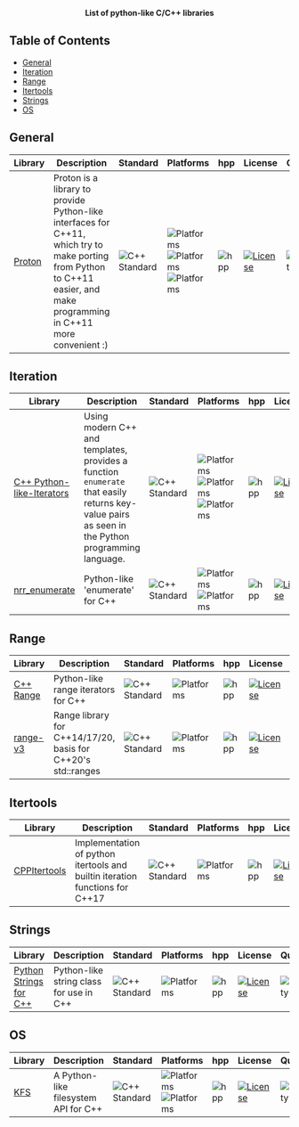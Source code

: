 <p align="center">
  <b>List of python-like C/C++ libraries</b>
</p>

## Table of Contents

- [General](#general)
- [Iteration](#iteration)
- [Range](#range)
- [Itertools](#itertools)
- [Strings](#strings)
- [OS](#os)


## General

|  Library  |  Description  |  Standard  |  Platforms | hpp  |  License  |    Quality  |  Docs  |  Stars  |
| --- | --- | --- | --- | --- | --- | --- | --- | --- |
| [Proton](https://github.com/LenxWei/libproton) | Proton is a library to provide Python-like interfaces for C++11, which try to make porting from Python to C++11 easier, and make programming in C++11 more convenient :) | ![C++ Standard](https://img.shields.io/badge/C%2B%2B-11-blue?style=flat-square) | ![Platforms](https://img.shields.io/badge/good-Linux-success?style=flat-square) ![Platforms](https://img.shields.io/badge/moderate-OS%20X-yellow?style=flat-square) ![Platforms](https://img.shields.io/badge/poor-Win-critical?style=flat-square) | ![hpp](https://img.shields.io/badge/-unknown-inactive?style=flat-square) | [![License](https://img.shields.io/badge/-Proton%20Software%20License-yellow.svg?style=flat-square)](https://github.com/LenxWei/libproton/blob/master/LICENSE) | ![Quality](https://img.shields.io/badge/-moderate-yellow?style=flat-square) | ![Docs](https://img.shields.io/badge/-good-success?style=flat-square) | [![GitHub stars](https://img.shields.io/github/stars/LenxWei/libproton?style=flat-square)](https://github.com/LenxWei/libproton/stargazers/) |

## Iteration

|  Library  |  Description  |  Standard  |  Platforms | hpp  |  License  |  Quality  |  Docs  |  Stars  |
| --- | --- | --- | --- | --- | --- | --- | --- | --- |
| [C++ Python-like-Iterators](https://github.com/TheMaverickProgrammer/C-Python-like-Iterators) | Using modern C++ and templates, provides a function `enumerate` that easily returns key-value pairs as seen in the Python programming language. | ![C++ Standard](https://img.shields.io/badge/C%2B%2B-17-blue?style=flat-square) | ![Platforms](https://img.shields.io/badge/good-Linux-success?style=flat-square) ![Platforms](https://img.shields.io/badge/moderate-OS%20X-yellow?style=flat-square) ![Platforms](https://img.shields.io/badge/poor-Win-critical?style=flat-square) | ![hpp](https://img.shields.io/badge/-yes-success?style=flat-square) | [![License](https://img.shields.io/badge/-MIT%20License-blue.svg?style=flat-square)](https://opensource.org/licenses/MIT) | ![Quality](https://img.shields.io/badge/-moderate-yellow?style=flat-square) | ![Docs](https://img.shields.io/badge/-moderate-yellow?style=flat-square) | [![GitHub stars](https://img.shields.io/github/stars/TheMaverickProgrammer/C-Python-like-Iterators?style=flat-square)](https://github.com/TheMaverickProgrammer/C-Python-like-Iterators/stargazers/) |
| [nrr_enumerate](https://github.com/Reedbeta/nrr_enumerate) | Python-like 'enumerate' for C++ | ![C++ Standard](https://img.shields.io/badge/C%2B%2B-17-blue?style=flat-square) | ![Platforms](https://img.shields.io/badge/good-Linux-success?style=flat-square) ![Platforms](https://img.shields.io/badge/moderate-Win%20%7C%20OS%20X-yellow?style=flat-square) | ![hpp](https://img.shields.io/badge/-yes-success?style=flat-square) | [![License](https://img.shields.io/badge/-Apache--2.0-blue.svg?style=flat-square)](https://opensource.org/licenses/Apache-2.0) | ![Quality](https://img.shields.io/badge/-poor-critical?style=flat-square) | ![Docs](https://img.shields.io/badge/-good-success?style=flat-square) | [![GitHub stars](https://img.shields.io/github/stars/Reedbeta/nrr_enumerate?style=flat-square)](https://github.com/Reedbeta/nrr_enumerate/stargazers/) |

## Range

|  Library  |  Description  |  Standard  |  Platforms  |  hpp  |  License  |  Quality  |  Docs  |  Stars  |
| --- | --- | --- | --- | --- | --- | --- | --- | --- |
| [C++ Range](https://github.com/whoshuu/cpp_range) | Python-like range iterators for C++ | ![C++ Standard](https://img.shields.io/badge/C%2B%2B-11-blue?style=flat-square) | ![Platforms](https://img.shields.io/badge/good-Win%20%7C%20Linux%20%7C%20OS%20X-success?style=flat-square) | ![hpp](https://img.shields.io/badge/-yes-success?style=flat-square) | [![License](https://img.shields.io/badge/-MIT%20License-blue.svg?style=flat-square)](https://opensource.org/licenses/MIT) | ![Quality](https://img.shields.io/badge/-good-success?style=flat-square) | ![Docs](https://img.shields.io/badge/-good-success?style=flat-square) | [![GitHub stars](https://img.shields.io/github/stars/whoshuu/cpp_range?style=flat-square)](https://github.com/whoshuu/cpp_range/stargazers/) |
| [range-v3](https://github.com/ericniebler/range-v3) | Range library for C++14/17/20, basis for C++20's std::ranges | ![C++ Standard](https://img.shields.io/badge/C%2B%2B-14-blue?style=flat-square) | ![Platforms](https://img.shields.io/badge/good-Win%20%7C%20Linux%20%7C%20OS%20X-success?style=flat-square) | ![hpp](https://img.shields.io/badge/-no-blue?style=flat-square) | [![License](https://img.shields.io/badge/-BSL--1.0-blue.svg?style=flat-square)](https://opensource.org/licenses/BSL-1.0) | ![Quality](https://img.shields.io/badge/-good-success?style=flat-square) | ![Docs](https://img.shields.io/badge/-moderate-yellow?style=flat-square) | [![GitHub stars](https://img.shields.io/github/stars/ericniebler/range-v3?style=flat-square)](https://github.com/ericniebler/range-v3/stargazers/) |

## Itertools

|  Library  |  Description  |  Standard  |  Platforms  |  hpp  |  License  |  Quality  |  Docs  |  Stars  |
| --- | --- | --- | --- | --- | --- | --- | --- | --- |
| [CPPItertools](https://github.com/ryanhaining/cppitertools) | Implementation of python itertools and builtin iteration functions for C++17 | ![C++ Standard](https://img.shields.io/badge/C%2B%2B-17-blue?style=flat-square) | ![Platforms](https://img.shields.io/badge/good-Win%20%7C%20Linux%20%7C%20OS%20X-success?style=flat-square) | ![hpp](https://img.shields.io/badge/-yes-success?style=flat-square) | [![License](https://img.shields.io/badge/-BSD--2--Clause-blue.svg?style=flat-square)](https://opensource.org/licenses/BSD-2-Clause) |  ![Quality](https://img.shields.io/badge/-good-success?style=flat-square) | ![Docs](https://img.shields.io/badge/-good-success?style=flat-square) | [![GitHub stars](https://img.shields.io/github/stars/ryanhaining/cppitertools?style=flat-square)](https://github.com/ryanhaining/cppitertools/stargazers/) |

## Strings

|  Library  |  Description  |  Standard  |  Platforms | hpp  |  License  |    Quality  |  Docs  |  Stars  |
| --- | --- | --- | --- | --- | --- | --- | --- | --- |
| [Python Strings for C++](https://github.com/AlexanderJDupree/Python-Strings-for-CPP) | Python-like string class for use in C++ | ![C++ Standard](https://img.shields.io/badge/C%2B%2B-11-blue?style=flat-square) | ![Platforms](https://img.shields.io/badge/good-Win%20%7C%20Linux%20%7C%20OS%20X-success?style=flat-square) | ![hpp](https://img.shields.io/badge/-no-blue?style=flat-square) | [![License](https://img.shields.io/badge/-MIT%20License-blue.svg?style=flat-square)](https://opensource.org/licenses/MIT) | ![Quality](https://img.shields.io/badge/-good-success?style=flat-square) | ![Docs](https://img.shields.io/badge/-poor-critical?style=flat-square) | [![GitHub stars](https://img.shields.io/github/stars/AlexanderJDupree/Python-Strings-for-CPP?style=flat-square)](https://github.com/AlexanderJDupree/Python-Strings-for-CPP/stargazers/) |

## OS

|  Library  |  Description  |  Standard  |  Platforms | hpp  |  License  |  Quality  |  Docs  |  Stars  |
| --- | --- | --- | --- | --- | --- | --- | --- | --- |
| [KFS](https://github.com/Kazade/kfs) | A Python-like filesystem API for C++ | ![C++ Standard](https://img.shields.io/badge/C%2B%2B-11-blue?style=flat-square) | ![Platforms](https://img.shields.io/badge/good-Linux%20%7C%20OS%20X-success?style=flat-square) ![Platforms](https://img.shields.io/badge/moderate-Win-yellow?style=flat-square) | ![hpp](https://img.shields.io/badge/-no-blue?style=flat-square) | [![License](https://img.shields.io/badge/-MIT%20License-blue.svg?style=flat-square)](https://opensource.org/licenses/MIT) | ![Quality](https://img.shields.io/badge/-good-success?style=flat-square) | ![Docs](https://img.shields.io/badge/-moderate-yellow?style=flat-square) | [![GitHub stars](https://img.shields.io/github/stars/Kazade/kfs?style=flat-square)](https://github.com/Kazade/kfs/stargazers/) |
